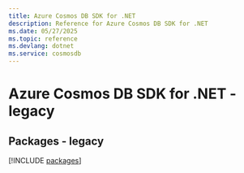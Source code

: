 ```yaml
---
title: Azure Cosmos DB SDK for .NET
description: Reference for Azure Cosmos DB SDK for .NET
ms.date: 05/27/2025
ms.topic: reference
ms.devlang: dotnet
ms.service: cosmosdb
---
```

# Azure Cosmos DB SDK for .NET - legacy
## Packages - legacy
[!INCLUDE [packages](cosmos-db-index.md)]